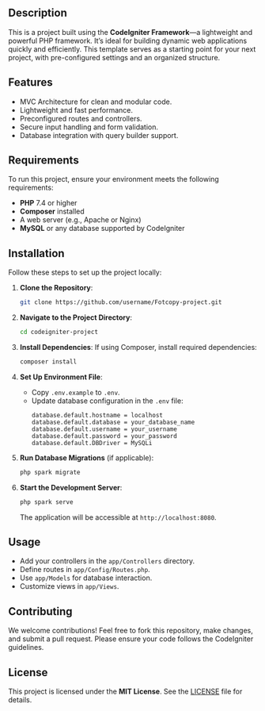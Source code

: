 ## Description
This is a project built using the **CodeIgniter Framework**—a lightweight and powerful PHP framework. It’s ideal for building dynamic web applications quickly and efficiently. This template serves as a starting point for your next project, with pre-configured settings and an organized structure.

## Features
- MVC Architecture for clean and modular code.
- Lightweight and fast performance.
- Preconfigured routes and controllers.
- Secure input handling and form validation.
- Database integration with query builder support.

## Requirements
To run this project, ensure your environment meets the following requirements:
- **PHP** 7.4 or higher
- **Composer** installed
- A web server (e.g., Apache or Nginx)
- **MySQL** or any database supported by CodeIgniter

## Installation
Follow these steps to set up the project locally:

1. **Clone the Repository**:
   ```bash
   git clone https://github.com/username/Fotcopy-project.git
   ```
2. **Navigate to the Project Directory**:
   ```bash
   cd codeigniter-project
   ```
3. **Install Dependencies**:
   If using Composer, install required dependencies:
   ```bash
   composer install
   ```
4. **Set Up Environment File**:
   - Copy `.env.example` to `.env`.
   - Update database configuration in the `.env` file:
     ```env
     database.default.hostname = localhost
     database.default.database = your_database_name
     database.default.username = your_username
     database.default.password = your_password
     database.default.DBDriver = MySQLi
     ```

5. **Run Database Migrations** (if applicable):
   ```bash
   php spark migrate
   ```

6. **Start the Development Server**:
   ```bash
   php spark serve
   ```
   The application will be accessible at `http://localhost:8080`.

## Usage
- Add your controllers in the `app/Controllers` directory.
- Define routes in `app/Config/Routes.php`.
- Use `app/Models` for database interaction.
- Customize views in `app/Views`.

## Contributing
We welcome contributions! Feel free to fork this repository, make changes, and submit a pull request. Please ensure your code follows the CodeIgniter guidelines.

## License
This project is licensed under the **MIT License**. See the [LICENSE](LICENSE) file for details.

